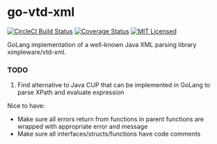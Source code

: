# go-vtd-xml

[![CircleCI Build Status](https://circleci.com/gh/CircleCI-Public/circleci-demo-go.svg?style=shield)](https://circleci.com/gh/alexZaicev/go-vtd-xml)
[![Coverage Status](https://coveralls.io/repos/github/alexZaicev/go-vtd-xml/badge.svg)](https://coveralls.io/github/alexZaicev/go-vtd-xml)
[![MIT Licensed](https://img.shields.io/badge/license-MIT-blue.svg)](https://raw.githubusercontent.com/alexZaicev/go-vtd-xml/main/LICENSE.md)

GoLang implementation of a well-known Java XML parsing library ximpleware/vtd-xml.

### TODO
1. Find alternative to Java CUP that can be implemented in GoLang to parse XPath and evaluate expression 

Nice to have:
- Make sure all errors return from functions in parent functions are wrapped with appropriate error and message
- Make sure all interfaces/structs/functions have code comments